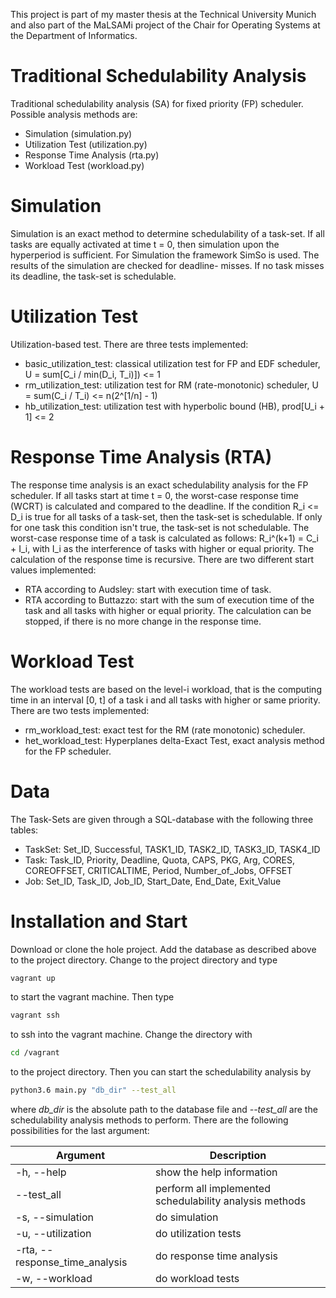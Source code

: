 This project is part of my master thesis at the Technical University Munich and also part of the 
MaLSAMi project of the Chair for Operating Systems at the Department of Informatics.


# Traditional Schedulability Analysis
Traditional schedulability analysis (SA) for fixed priority (FP) scheduler.
Possible analysis methods are:
- Simulation (simulation.py)
- Utilization Test (utilization.py)
- Response Time Analysis (rta.py)
- Workload Test (workload.py)

# Simulation
Simulation is an exact method to determine schedulability of a task-set. If all tasks are equally
activated at time t = 0, then simulation upon the hyperperiod is sufficient.
For Simulation the framework SimSo is used. The results of the simulation are checked for deadline-
misses. If no task misses its deadline, the task-set is schedulable.

# Utilization Test
Utilization-based test. There are three tests implemented:
- basic_utilization_test: classical utilization test for FP and EDF scheduler, U = sum[C_i / min(D_i, T_i)]) <= 1
- rm_utilization_test: utilization test for RM (rate-monotonic) scheduler, U = sum(C_i / T_i) <= n(2^[1/n] - 1)
- hb_utilization_test: utilization test with hyperbolic bound (HB), prod[U_i + 1] <= 2

# Response Time Analysis (RTA)
The response time analysis is an exact schedulability analysis for the FP scheduler. If all tasks
 start at time t = 0, the worst-case response time (WCRT) is calculated and compared to the 
 deadline. If the condition R_i <= D_i is true for all tasks of a task-set, then the task-set is 
 schedulable. If only for one task this condition isn't true, the task-set is not schedulable. 
 The worst-case response time of a task is calculated as follows:
 R_i^(k+1) = C_i + I_i,
 with I_i as the interference of tasks with higher or equal priority. The calculation of the 
 response time is recursive. There are two different start values implemented:
 - RTA according to Audsley: start with execution time of task.
 - RTA according to Buttazzo: start with the sum of execution time of the task and all tasks with
  higher or equal priority.
  The calculation can be stopped, if there is no more change in the response time.

# Workload Test
The workload tests are based on the level-i workload, that is the computing time in an interval 
[0, t] of a task i and all tasks with higher or same priority. There are two tests implemented:
- rm_workload_test: exact test for the RM (rate monotonic) scheduler.
- het_workload_test: Hyperplanes delta-Exact Test, exact analysis method for the FP scheduler.

# Data
The Task-Sets are given through a SQL-database with the following three tables:
- TaskSet: Set_ID, Successful, TASK1_ID, TASK2_ID, TASK3_ID, TASK4_ID
- Task: Task_ID, Priority, Deadline, Quota, CAPS, PKG, Arg, CORES, COREOFFSET, CRITICALTIME, 
Period, Number_of_Jobs, OFFSET
- Job: Set_ID, Task_ID, Job_ID, Start_Date, End_Date, Exit_Value

# Installation and Start
Download or clone the hole project. Add the database as described above to the project directory. Change to the project directory and type  
```bash
vagrant up
```
to start the vagrant machine. Then type
```bash
vagrant ssh
``` 
to ssh into the vagrant machine. Change the directory with
```bash
cd /vagrant
``` 
to the project directory. Then you can start the schedulability analysis by
```bash
python3.6 main.py "db_dir" --test_all
``` 
where *db_dir* is the absolute path to the database file and *--test_all* are 
the schedulability analysis methods to perform. There are the following possibilities for the last 
argument:  

Argument | Description  
--- | ---
-h, --help | show the help information
--test_all | perform all implemented schedulability analysis methods
-s, --simulation | do simulation
-u, --utilization | do utilization tests
-rta, --response_time_analysis | do response time analysis
-w, --workload | do workload tests

